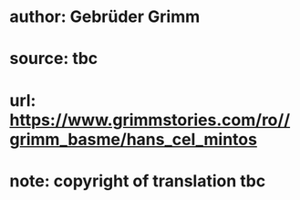 # author: Gebrüder Grimm
# source: tbc
# url: https://www.grimmstories.com/ro//grimm_basme/hans_cel_mintos
# note: copyright of translation tbc


